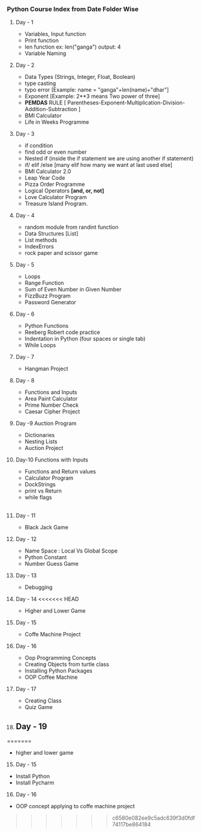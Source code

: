 ### Python Course Index from Date Folder Wise

1. Day - 1
    - Variables, Input function
    - Print function
    - len function ex:  len("ganga") output: 4
    - Variable Naming 
2. Day - 2
    - Data Types (Strings, Integer, Float, Boolean)
    - type casting
    - typo error  [Example: name = "ganga"+len(name)+"dhar"]
    - Exponent [Example: 2**3 means Two power of three]
    - **PEMDAS** RULE [ Parentheses-Exponent-Multiplication-Division-Addition-Subtraction ]
    - BMI Calculator
    - Life in Weeks Programme
3. Day - 3
   - if condition
   - find odd or even number
   - Nested if (inside the if statement we are using another if statement)
   - if/ elif /else  [many elif how many we want at last used else]
   - BMI Calculator 2.0
   - Leap Year Code
   - Pizza Order Programme
   - Logical Operators **[and, or, not]**
   - Love Calculator Program
   - Treasure Island Program.
4. Day - 4
   - random module from randint function
   - Data Structures [List]
   - List methods
   - IndexErrors 
   - rock paper and scissor game
5. Day - 5
   - Loops
   - Range Function
   - Sum of Even Number in Given Number
   - FizzBuzz Program
   - Password Generator
6. Day - 6
   - Python Functions
   - Reeberg Robert code practice
   - Indentation in Python (four spaces or single tab)
   - While Loops
7. Day - 7
   - Hangman Project
8. Day - 8
   - Functions and Inputs
   - Area Paint Calculator
   - Prime Number Check
   - Caesar Cipher Project
9. Day -9 Auction Program
   - Dictionaries
   - Nesting Lists
   - Auction Project
10. Day-10 Functions with Inputs
    - Functions and Return values
    - Calculator Program
    - DockStrings
    - print vs Return
    - while flags
    <br>
11. Day - 11
    - Black Jack Game
      <br>
12. Day - 12
     - Name Space : Local Vs Global Scope
     - Python Constant
     - Number Guess Game
13. Day - 13
    - Debugging 
14. Day - 14
<<<<<<< HEAD
    - Higher and Lower Game
15. Day - 15 
    - Coffe Machine Project 
16. Day - 16
    - Oop Programming Concepts
    - Creating Objects from turtle class
    - Installing Python Packages
    - OOP Coffee Machine
17. Day - 17
    - Creating Class
    - Quiz Game

19. Day - 19
    - 
=======
   - higher and lower game
15. Day - 15
   - Install Python
   - Install Pycharm
16. Day - 16
   - OOP concept applying to coffe machine project
   
>>>>>>> c6580e082ee9c5adc639f3d0fdf74117be864184
